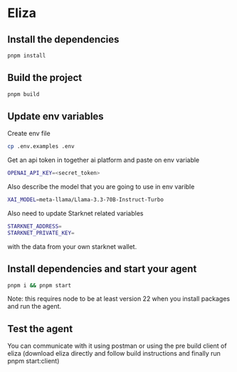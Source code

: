 # Eliza

## Install the dependencies

```bash
pnpm install
```

## Build the project

```bash
pnpm build
```

## Update env variables

Create env file

```bash
cp .env.examples .env
```

Get an api token in together ai platform and paste on env variable
```bash
OPENAI_API_KEY=<secret_token>
```

Also describe the model that you are going to use in env varible

```bash
XAI_MODEL=meta-llama/Llama-3.3-70B-Instruct-Turbo
```

Also need to update Starknet related variables

```bash
STARKNET_ADDRESS=
STARKNET_PRIVATE_KEY=
```
with the data from your own starknet wallet.

## Install dependencies and start your agent

```bash
pnpm i && pnpm start
```
Note: this requires node to be at least version 22 when you install packages and run the agent.

## Test the agent
You can communicate with it using postman or using the pre build client of eliza (download eliza directly and follow build instructions and finally run pnpm start:client)